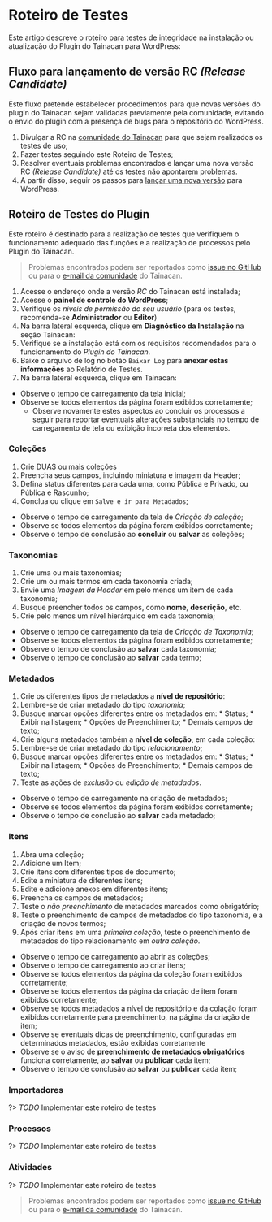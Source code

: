 # Roteiro de Testes

Este artigo descreve o roteiro para testes de integridade na instalação ou atualização do Plugin do Tainacan para WordPress:

## Fluxo para lançamento de versão RC *(Release Candidate)*

Este fluxo pretende estabelecer procedimentos para que novas versões do plugin do Tainacan sejam validadas previamente pela comunidade, evitando o envio do plugin com a presença de bugs para o repositório do WordPress.

1. Divulgar a RC na [comunidade do Tainacan](https://lists.riseup.net/www/subscribe/tainacan) para que sejam realizados os testes de uso;
2. Fazer testes seguindo este Roteiro de Testes;
3. Resolver eventuais problemas encontrados e lançar uma nova versão RC *(Release Candidate)* até os testes não apontarem problemas.
4. A partir disso, seguir os passos para [lançar uma nova versão](/pt-br/dev/release.md) para WordPress.

## Roteiro de Testes do Plugin

Este roteiro é destinado para a realização de testes que verifiquem o funcionamento adequado das funções e a realização de processos pelo Plugin do Tainacan.

> Problemas encontrados podem ser reportados como [issue no GitHub](https://github.com/tainacan/tainacan/issues) ou para o [e-mail da comunidade](tainacan@lists.riseup.net) do Tainacan.

1. Acesse o endereço onde a versão *RC* do Tainacan está instalada;
2. Acesse o **painel de controle do WordPress**;
3. Verifique os *níveis de permissão do seu usuário* (para os testes, recomenda-se **Administrador** ou **Editor**)
4. Na barra lateral esquerda, clique em **Diagnóstico da Instalação** na seção Tainacan:
  1. Verifique se a instalação está com os requisitos recomendados para o funcionamento do *Plugin do Tainacan*.
  2. Baixe o arquivo de log no botão `Baixar Log` para **anexar estas informações** ao Relatório de Testes.
5. Na barra lateral esquerda, clique em Tainacan:

* Observe o tempo de carregamento da tela inicial;
* Observe se todos elementos da página foram exibidos corretamente;
  * Observe novamente estes aspectos ao concluir os processos a seguir para reportar eventuais alterações substanciais no tempo de carregamento de tela ou exibição incorreta dos elementos.

### Coleções

1. Crie DUAS ou mais coleções
2. Preencha seus campos, incluindo miniatura e imagem da Header;
3. Defina status diferentes para cada uma, como Pública e Privado, ou Pública e Rascunho;
4. Conclua ou clique em `Salve e ir para Metadados`;

* Observe o tempo de carregamento da tela de *Criação de coleção*;
* Observe se todos elementos da página foram exibidos corretamente;
* Observe o tempo de conclusão ao **concluir** ou **salvar** as coleções;

### Taxonomias

1. Crie uma ou mais taxonomias;
2. Crie um ou mais termos em cada taxonomia criada;
  1. Envie uma *Imagem da Header* em pelo menos um item de cada taxonomia;
  2. Busque preencher todos os campos, como **nome**, **descrição**, etc.
  3. Crie pelo menos um nível hierárquico em cada taxonomia;

* Observe o tempo de carregamento da tela de *Criação de Taxonomia*;
* Observe se todos elementos da página foram exibidos corretamente;
* Observe o tempo de conclusão ao **salvar** cada taxonomia;
* Observe o tempo de conclusão ao **salvar** cada termo;

### Metadados

1. Crie os diferentes tipos de metadados a **nível de repositório**:
  1. Lembre-se de criar metadado do tipo *taxonomia*;
  2. Busque marcar opções diferentes entre os metadados em:
    * Status;
    * Exibir na listagem;
    * Opções de Preenchimento;
    * Demais campos de texto;
2. Crie alguns metadados também a **nível de coleção**, em cada coleção:
  1. Lembre-se de criar metadado do tipo *relacionamento*;
  2. Busque marcar opções diferentes entre os metadados em:
    * Status;
    * Exibir na listagem;
    * Opções de Preenchimento;
    * Demais campos de texto;
3. Teste as ações de *exclusão* ou *edição de metadados*.

* Observe o tempo de carregamento na criação de metadados;
* Observe se todos elementos da página foram exibidos corretamente;
* Observe o tempo de conclusão ao **salvar** cada metadado;

### Itens

1. Abra uma coleção;
2. Adicione um Item;
3. Crie itens com diferentes tipos de documento;
4. Edite a miniatura de diferentes itens;
5. Edite e adicione anexos em diferentes itens;
6. Preencha os campos de metadados;
  1. Teste o *não preenchimento* de metadados marcados como obrigatório;
  2. Teste o preenchimento de campos de metadados do tipo taxonomia, e a criação de novos termos;
  3. Após criar itens em uma *primeira coleção*, teste o preenchimento de metadados do tipo relacionamento em *outra coleção*.

* Observe o tempo de carregamento ao abrir as coleções;
* Observe o tempo de carregamento ao criar itens;
* Observe se todos elementos da página da coleção foram exibidos corretamente;
* Observe se todos elementos da página da criação de item foram exibidos corretamente;
* Observe se todos metadados a nível de repositório e da colação foram exibidos corretamente para preenchimento, na página da criação de item;
* Observe se eventuais dicas de preenchimento, configuradas em determinados metadados, estão exibidas corretamente
* Observe se o aviso de **preenchimento de metadados obrigatórios** funciona corretamente, ao **salvar** ou **publicar** cada item;
* Observe o tempo de conclusão ao **salvar** ou **publicar** cada item;

### Importadores

?> _TODO_ Implementar este roteiro de testes

### Processos

?> _TODO_ Implementar este roteiro de testes

### Atividades

?> _TODO_ Implementar este roteiro de testes

> Problemas encontrados podem ser reportados como [issue no GitHub](https://github.com/tainacan/tainacan/issues) ou para o [e-mail da comunidade](tainacan@lists.riseup.net) do Tainacan.